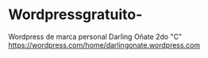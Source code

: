 # Wordpressgratuito-
Wordpress de marca personal 
Darling Oñate 
2do "C"
https://wordpress.com/home/darlingonate.wordpress.com
